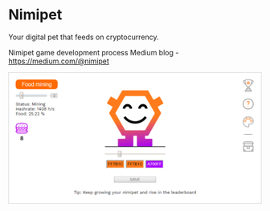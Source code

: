 # Nimipet
Your digital pet that feeds on cryptocurrency.

Nimipet game development process Medium blog - https://medium.com/@nimipet


![Nimipet gameplay](https://raw.githubusercontent.com/dziungles/Nimipet/master/nimipet.png)
